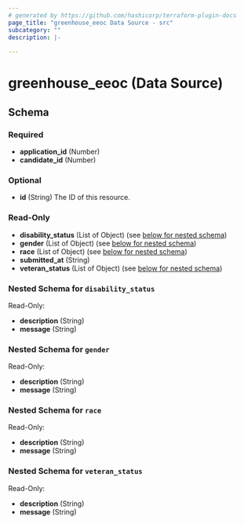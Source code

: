 ```yaml
---
# generated by https://github.com/hashicorp/terraform-plugin-docs
page_title: "greenhouse_eeoc Data Source - src"
subcategory: ""
description: |-
  
---
```


# greenhouse_eeoc (Data Source)





<!-- schema generated by tfplugindocs -->
## Schema

### Required

- **application_id** (Number)
- **candidate_id** (Number)

### Optional

- **id** (String) The ID of this resource.

### Read-Only

- **disability_status** (List of Object) (see [below for nested schema](#nestedatt--disability_status))
- **gender** (List of Object) (see [below for nested schema](#nestedatt--gender))
- **race** (List of Object) (see [below for nested schema](#nestedatt--race))
- **submitted_at** (String)
- **veteran_status** (List of Object) (see [below for nested schema](#nestedatt--veteran_status))

<a id="nestedatt--disability_status"></a>
### Nested Schema for `disability_status`

Read-Only:

- **description** (String)
- **message** (String)


<a id="nestedatt--gender"></a>
### Nested Schema for `gender`

Read-Only:

- **description** (String)
- **message** (String)


<a id="nestedatt--race"></a>
### Nested Schema for `race`

Read-Only:

- **description** (String)
- **message** (String)


<a id="nestedatt--veteran_status"></a>
### Nested Schema for `veteran_status`

Read-Only:

- **description** (String)
- **message** (String)


